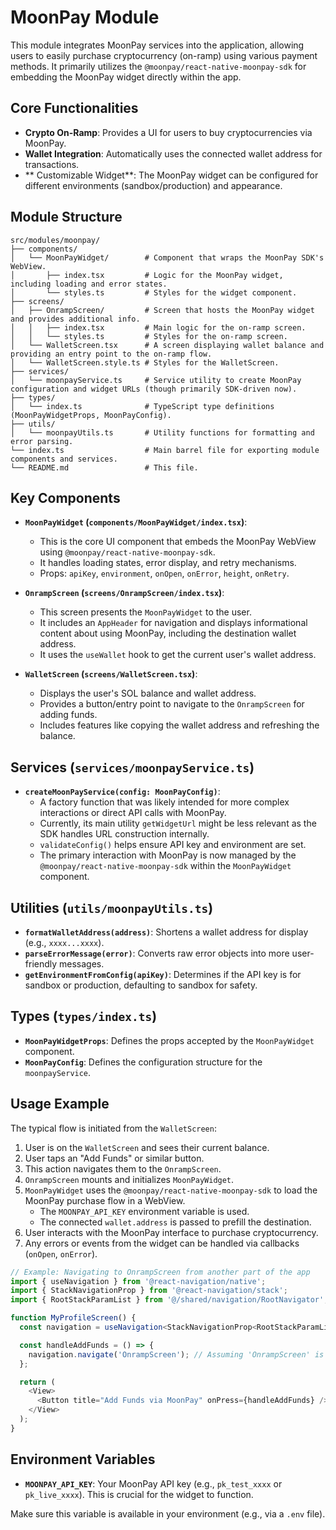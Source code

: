 # MoonPay Module

This module integrates MoonPay services into the application, allowing users to easily purchase cryptocurrency (on-ramp) using various payment methods. It primarily utilizes the `@moonpay/react-native-moonpay-sdk` for embedding the MoonPay widget directly within the app.

## Core Functionalities

- **Crypto On-Ramp**: Provides a UI for users to buy cryptocurrencies via MoonPay.
- **Wallet Integration**: Automatically uses the connected wallet address for transactions.
- ** Customizable Widget**: The MoonPay widget can be configured for different environments (sandbox/production) and appearance.

## Module Structure

```
src/modules/moonpay/
├── components/
│   └── MoonPayWidget/        # Component that wraps the MoonPay SDK's WebView.
│       ├── index.tsx         # Logic for the MoonPay widget, including loading and error states.
│       └── styles.ts         # Styles for the widget component.
├── screens/
│   ├── OnrampScreen/         # Screen that hosts the MoonPay widget and provides additional info.
│   │   ├── index.tsx         # Main logic for the on-ramp screen.
│   │   └── styles.ts         # Styles for the on-ramp screen.
│   └── WalletScreen.tsx      # A screen displaying wallet balance and providing an entry point to the on-ramp flow.
│   └── WalletScreen.style.ts # Styles for the WalletScreen.
├── services/
│   └── moonpayService.ts     # Service utility to create MoonPay configuration and widget URLs (though primarily SDK-driven now).
├── types/
│   └── index.ts              # TypeScript type definitions (MoonPayWidgetProps, MoonPayConfig).
├── utils/
│   └── moonpayUtils.ts       # Utility functions for formatting and error parsing.
└── index.ts                  # Main barrel file for exporting module components and services.
└── README.md                 # This file.
```

## Key Components

- **`MoonPayWidget` (`components/MoonPayWidget/index.tsx`)**: 
    - This is the core UI component that embeds the MoonPay WebView using `@moonpay/react-native-moonpay-sdk`.
    - It handles loading states, error display, and retry mechanisms.
    - Props: `apiKey`, `environment`, `onOpen`, `onError`, `height`, `onRetry`.

- **`OnrampScreen` (`screens/OnrampScreen/index.tsx`)**: 
    - This screen presents the `MoonPayWidget` to the user.
    - It includes an `AppHeader` for navigation and displays informational content about using MoonPay, including the destination wallet address.
    - It uses the `useWallet` hook to get the current user's wallet address.

- **`WalletScreen` (`screens/WalletScreen.tsx`)**: 
    - Displays the user's SOL balance and wallet address.
    - Provides a button/entry point to navigate to the `OnrampScreen` for adding funds.
    - Includes features like copying the wallet address and refreshing the balance.

## Services (`services/moonpayService.ts`)

- **`createMoonPayService(config: MoonPayConfig)`**: 
    - A factory function that was likely intended for more complex interactions or direct API calls with MoonPay.
    - Currently, its main utility `getWidgetUrl` might be less relevant as the SDK handles URL construction internally.
    - `validateConfig()` helps ensure API key and environment are set.
    - The primary interaction with MoonPay is now managed by the `@moonpay/react-native-moonpay-sdk` within the `MoonPayWidget` component.

## Utilities (`utils/moonpayUtils.ts`)

- **`formatWalletAddress(address)`**: Shortens a wallet address for display (e.g., `xxxx...xxxx`).
- **`parseErrorMessage(error)`**: Converts raw error objects into more user-friendly messages.
- **`getEnvironmentFromConfig(apiKey)`**: Determines if the API key is for sandbox or production, defaulting to sandbox for safety.

## Types (`types/index.ts`)

- **`MoonPayWidgetProps`**: Defines the props accepted by the `MoonPayWidget` component.
- **`MoonPayConfig`**: Defines the configuration structure for the `moonpayService`.

## Usage Example

The typical flow is initiated from the `WalletScreen`:

1.  User is on the `WalletScreen` and sees their current balance.
2.  User taps an "Add Funds" or similar button.
3.  This action navigates them to the `OnrampScreen`.
4.  `OnrampScreen` mounts and initializes `MoonPayWidget`.
5.  `MoonPayWidget` uses the `@moonpay/react-native-moonpay-sdk` to load the MoonPay purchase flow in a WebView.
    - The `MOONPAY_API_KEY` environment variable is used.
    - The connected `wallet.address` is passed to prefill the destination.
6.  User interacts with the MoonPay interface to purchase cryptocurrency.
7.  Any errors or events from the widget can be handled via callbacks (`onOpen`, `onError`).

```typescript
// Example: Navigating to OnrampScreen from another part of the app
import { useNavigation } from '@react-navigation/native';
import { StackNavigationProp } from '@react-navigation/stack';
import { RootStackParamList } from '@/shared/navigation/RootNavigator'; // Your app's root stack param list

function MyProfileScreen() {
  const navigation = useNavigation<StackNavigationProp<RootStackParamList>>();

  const handleAddFunds = () => {
    navigation.navigate('OnrampScreen'); // Assuming 'OnrampScreen' is a route in your RootStackParamList
  };

  return (
    <View>
      <Button title="Add Funds via MoonPay" onPress={handleAddFunds} />
    </View>
  );
}
```

## Environment Variables

- **`MOONPAY_API_KEY`**: Your MoonPay API key (e.g., `pk_test_xxxx` or `pk_live_xxxx`). This is crucial for the widget to function.

Make sure this variable is available in your environment (e.g., via a `.env` file). 